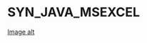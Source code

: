 # SYN_JAVA_MSEXCEL
[Image alt](https://github.com/YekaterinaSuslova/SYN_JAVA_MSEXCEL/raw/master/screen1.png)
